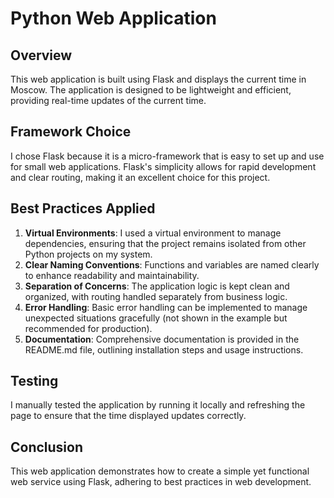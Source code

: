 # Python Web Application

## Overview
This web application is built using Flask and displays the current time in Moscow. The application is designed to be lightweight and efficient, providing real-time updates of the current time.

## Framework Choice
I chose Flask because it is a micro-framework that is easy to set up and use for small web applications. Flask's simplicity allows for rapid development and clear routing, making it an excellent choice for this project.

## Best Practices Applied
1. **Virtual Environments**: I used a virtual environment to manage dependencies, ensuring that the project remains isolated from other Python projects on my system.
2. **Clear Naming Conventions**: Functions and variables are named clearly to enhance readability and maintainability.
3. **Separation of Concerns**: The application logic is kept clean and organized, with routing handled separately from business logic.
4. **Error Handling**: Basic error handling can be implemented to manage unexpected situations gracefully (not shown in the example but recommended for production).
5. **Documentation**: Comprehensive documentation is provided in the README.md file, outlining installation steps and usage instructions.

## Testing
I manually tested the application by running it locally and refreshing the page to ensure that the time displayed updates correctly.

## Conclusion
This web application demonstrates how to create a simple yet functional web service using Flask, adhering to best practices in web development.
